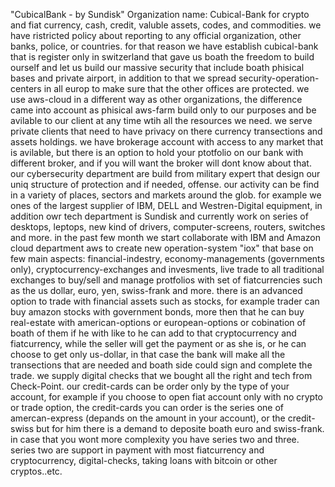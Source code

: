 "CubicalBank - by Sundisk"
Organization name: Cubical-Bank for crypto and fiat currency, cash, credit, valuble assets, codes, and commodities. we have ristricted policy about reporting to any official organization, other banks, police, or countries. for that reason we have establish cubical-bank that is register only in switzerland that gave us boath the freedom to build ourself and let us build our massive security that include boath phisical bases and private airport, in addition to that we spread security-operation-centers in all europ to make sure that the other offices are protected. we use aws-cloud in a different way as other organizations, the difference came into account as phisical aws-farm build only to our purposes and be avilable to our client at any time wtih all the resources we need. 
we serve private clients that need to have privacy on there currency transections and assets holdings. we have brokerage account with access to any market that is avilable, but there is an option to hold your ptotfolio on our bank with different broker, and if you will want the broker will dont know about that. our cybersecurity department are build from military expert that design our uniq structure of protection and if needed, offense. 
our activity can be find in a variety of places, sectors and markets around the glob. for example we ones of the largest supplier of IBM, DELL and Westren-Digital equipment, in addition owr tech department is Sundisk and currently work on series of desktops, leptops, new kind of drivers, computer-screens, routers, switches and more.
in the past few month we start collaborate with IBM and Amazon cloud department aws to create new operation-system "iox" that base on few main aspects: financial-indestry, economy-managements (governments only), cryptocurrency-exchanges and invesments, live trade to all traditional exchanges to buy/sell and manage protfolios with set of fiatcurrencies such as the us dollar, euro, yen, swiss-frank and more. there is an advanced option to trade with financial assets such as stocks, for example trader can buy amazon stocks with government bonds, more then that he can buy real-estate with american-options or european-options or cobination of boath of them if he with like to he can add to that cryptocurrency and fiatcurrency, while the seller will get the payment or as she is, or he can choose to get only us-dollar, in that case the bank will make all the transections that are needed and boath side could sign and complete the trade. we supply digital checks that we bought all the right and tech from Check-Point. our credit-cards can be order only by the type of your account, for example if you choose to open fiat account only with no crypto or trade option, the credit-cards you can order is the series one of amercan-express (depands on the amount in your account), or the credit-swiss but for him there is a demand to deposite boath euro and swiss-frank. in case that you wont more complexity you have series two and three. series two are support in payment with most fiatcurrency and cryptocurrency, digital-checks, taking loans with bitcoin or other cryptos..etc.
 




















